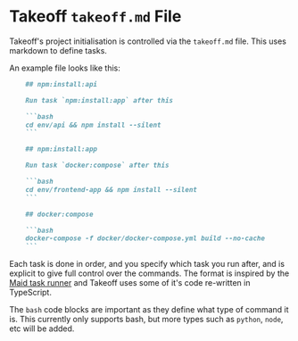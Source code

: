 # Takeoff `takeoff.md` File

Takeoff's project initialisation is controlled via the `takeoff.md` file. This uses markdown to define tasks.

An example file looks like this:

```md
    ## npm:install:api

    Run task `npm:install:app` after this

    ```bash
    cd env/api && npm install --silent
    ```

    ## npm:install:app

    Run task `docker:compose` after this

    ```bash
    cd env/frontend-app && npm install --silent
    ```

    ## docker:compose

    ```bash
    docker-compose -f docker/docker-compose.yml build --no-cache
    ```
```

Each task is done in order, and you specify which task you run after, and is explicit to give full control over the commands. The format is inspired by the [Maid task runner](https://github.com/egoist/maid) and Takeoff uses some of it's code re-written in TypeScript.

The `bash` code blocks are important as they define what type of command it is.  This currently only supports bash, but more types such as `python`, `node`, etc will be added.
